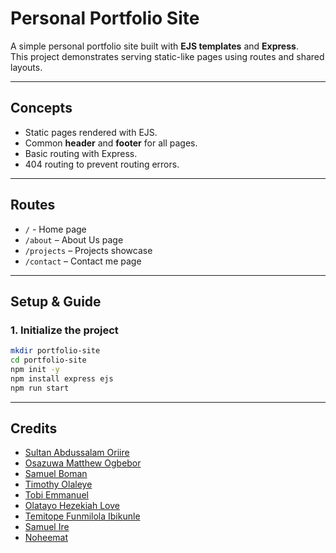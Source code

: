 # Personal Portfolio Site

A simple personal portfolio site built with **EJS templates** and **Express**.  
This project demonstrates serving static-like pages using routes and shared layouts.

---

## Concepts
- Static pages rendered with EJS.
- Common **header** and **footer** for all pages.
- Basic routing with Express.
- 404 routing to prevent routing errors.

---

## Routes
- `/` - Home page
- `/about` – About Us page
- `/projects` – Projects showcase
- `/contact` – Contact me page

---

## Setup & Guide

### 1. Initialize the project
```bash
mkdir portfolio-site
cd portfolio-site
npm init -y
npm install express ejs
npm run start
```

---

## Credits

- [Sultan Abdussalam Oriire](https://github.com/Abdussalam-Sultan) 
- [Osazuwa Matthew Ogbebor](https://github.com/osazuwamatthewogbebor) 
- [Samuel Boman](https://github.com/Samuelboman)
- [Timothy Olaleye](https://github.com/Folarex10)
- [Tobi Emmanuel](https://github.com/Thobiy)
- [Olatayo Hezekiah Love](https://github.com/Olatayo-ife)
- [Temitope Funmilola Ibikunle](https://github.com/Temmyibk)
- [Samuel Ire](https://github.com/samuelire)
- [Noheemat](https://github.com/Tomzyglamstore)





